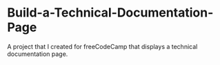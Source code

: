 # Build-a-Technical-Documentation-Page
A project that I created for freeCodeCamp that displays a technical documentation page.
